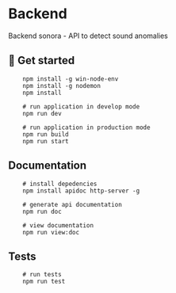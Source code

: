 # Backend

Backend sonora - API to detect sound anomalies

## 🚀 Get started

```console
    npm install -g win-node-env 
    npm install -g nodemon
    npm install

    # run application in develop mode
    npm run dev 

    # run application in production mode
    npm run build
    npm run start
```

## Documentation

```console
    # install depedencies
    npm install apidoc http-server -g

    # generate api documentation
    npm run doc

    # view documentation
    npm run view:doc
```

## Tests

```console
    # run tests
    npm run test
```
